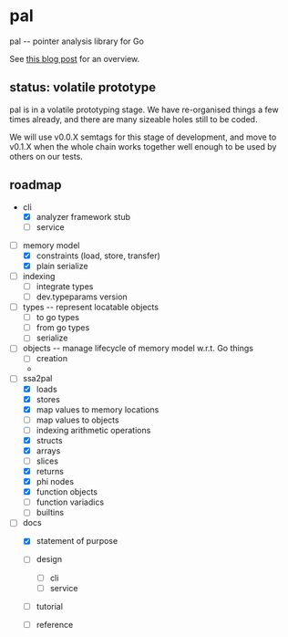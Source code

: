 # pal

pal -- pointer analysis library for Go

See [this blog post](https://go-air.github.io/blog/20210729-pal.html)
for an overview.

## status: volatile prototype

pal is in a volatile prototyping stage.  We have re-organised 
things a few times already, and there are many sizeable holes
still to be coded.

We will use v0.0.X semtags for this stage of development,
and move to v0.1.X when the whole chain works together 
well enough to be used by others on our tests.

## roadmap

- cli
	- [x] analyzer framework stub
	- [ ] service
- [ ] memory model
	- [x] constraints (load, store, transfer)
	- [x] plain serialize
- [ ] indexing
	- [ ] integrate types
	- [ ] dev.typeparams version
- [ ] types -- represent locatable objects
	- [ ] to go types
	- [ ] from go types
	- [ ] serialize
- [ ] objects -- manage lifecycle of memory model w.r.t. Go things
	- [ ] creation
	- 
- [ ] ssa2pal
	- [x] loads
	- [x] stores
	- [x] map values to memory locations
	- [ ] map values to objects
	- [ ] indexing arithmetic operations
	- [x] structs
	- [x] arrays
	- [ ] slices
	- [x] returns
	- [x] phi nodes
	- [x] function objects
	- [ ] function variadics
	- [ ] builtins
- [ ] docs
	- [x] statement of purpose
	- [ ] design
		- [ ] cli
		- [ ] service
	- [ ] tutorial
	- [ ] reference






